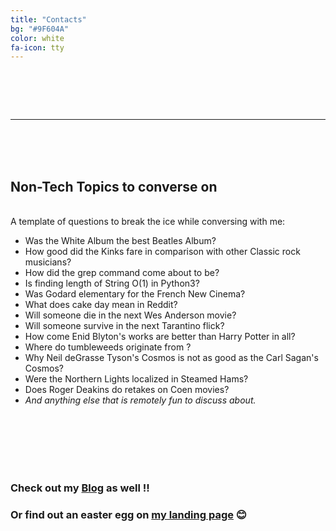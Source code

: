 ```yaml
---
title: "Contacts"
bg: "#9F604A"
color: white
fa-icon: tty
---
```


<h1>
<span>
<a href="https://github.com/GOSHROW">
<i class="fa fa-github fa-2x" aria-hidden="true"></i>
</a>
</span>
<span>
<a href="https://linkedin.com/in/goshrow">
<i class="fa fa-linkedin fa-2x" aria-hidden="true"></i>
</a>
</span>
<span>
<a href="https://instagram.com/swapnil._ghosh">
<i class="fa fa-instagram fa-2x" aria-hidden="true"></i>
</a>
</span>
<i class="fab fa-dev"></i>
<span>
<a href="https://twitter.com/_goshrow">
<i class="fa fa-twitter fa-2x" aria-hidden="true"></i>
</a>
</span>
<span>
<a href="https://open.spotify.com/user/u5j9cnqusvh2h4h16e4rzmhpi?si=IGb7IC65RuqGupxox75A6A">
<i class="fa fa-spotify fa-2x" aria-hidden="true"></i>
</a>
</span>
<br/>
<span>
<a href="mailto:goshrow@gmail.com">
<i class="fa fa-envelope fa-2x" aria-hidden="true"></i>
</a>
</span>
<span>
<a href="mailto:abhroindia@gmail.com">
<i class="fa fa-envelope-o fa-2x" aria-hidden="true"></i>
</a>
</span>
<span>
<a href="mailto:goshrow@protonmail.com">
<i class="fa fa-envelope-square fa-2x" aria-hidden="true"></i>
</a>
</span>
</h1>

<hr/>

<br>
<br>
<br>

## Non-Tech Topics to converse on
<br>
A template of questions to break the ice while conversing with me:

* Was the White Album the best Beatles Album?
* How good did the Kinks fare in comparison with other Classic rock musicians?
* How did the grep command come about to be?
* Is finding length of String O(1) in Python3?
* Was Godard elementary for the French New Cinema?
* What does cake day mean in Reddit?
* Will someone die in the next Wes Anderson movie?
* Will someone survive in the next Tarantino flick?
* How come Enid Blyton's works are better than Harry Potter in all?
* Where do tumbleweeds originate from ?
* Why Neil deGrasse Tyson's Cosmos is not as good as the Carl Sagan's Cosmos?
* Were the Northern Lights localized in Steamed Hams?
* Does Roger Deakins do retakes on Coen movies?
* *And anything else that is remotely fun to discuss about.*
<br/>
<br/>
<br/>
<br/>
<br/>

### Check out my [Blog](https://goshrow.github.io/blog) as well !!
### Or find out an easter egg on [my landing page](https://goshrow.github.io) 😊
